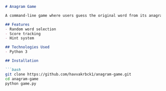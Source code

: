 
```markdown
# Anagram Game

A command-line game where users guess the original word from its anagram.

## Features
- Random word selection
- Score tracking
- Hint system

## Technologies Used
- Python 3

## Installation

```bash
git clone https://github.com/havvakrbck1/anagram-game.git
cd anagram-game
python game.py


